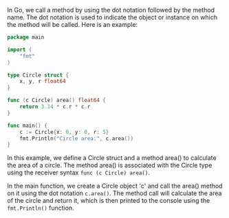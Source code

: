 In Go, we call a method by using the dot notation followed by the method name. The dot notation is used to indicate the object or instance on which the method will be called. Here is an example:

```go
package main

import (
    "fmt"
)

type Circle struct {
    x, y, r float64
}

func (c Circle) area() float64 {
    return 3.14 * c.r * c.r
}

func main() {
    c := Circle{x: 0, y: 0, r: 5}
    fmt.Println("Circle area:", c.area())
}
```

In this example, we define a Circle struct and a method area() to calculate the area of a circle. The method area() is associated with the Circle type using the receiver syntax `func (c Circle) area()`. 

In the main function, we create a Circle object 'c' and call the area() method on it using the dot notation `c.area()`. The method call will calculate the area of the circle and return it, which is then printed to the console using the `fmt.Println()` function.